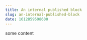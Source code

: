 ```yaml
---
title: An internal published block
slug: an-internal-published-block
date: 1612859598600
---
```


some content